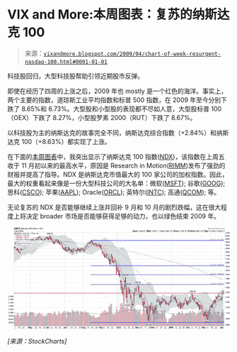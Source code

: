 <!--yml

类别：未分类

日期：2024-05-18 17:53:04

-->

# VIX and More:本周图表：复苏的纳斯达克 100

> 来源：[`vixandmore.blogspot.com/2009/04/chart-of-week-resurgent-nasdaq-100.html#0001-01-01`](http://vixandmore.blogspot.com/2009/04/chart-of-week-resurgent-nasdaq-100.html#0001-01-01)

科技股回归，大型科技股帮助引领近期股市反弹。

即使在经历了四周的上涨之后，2009 年也 mostly 是一个红色的海洋。事实上，两个主要的指数，道琼斯工业平均指数和标普 500 指数，在 2009 年至今分别下跌了 8.65%和 6.73%。大型股和小型股的表现都不尽如人意，大型股标普 100（OEX）下跌了 8.27%，小型股罗素 2000（RUT）下跌了 8.67%。

以科技股为主的纳斯达克的故事完全不同，纳斯达克综合指数（+2.84%）和纳斯达克 100（+8.63%）都实现了上涨。

在下面的[本周图表](http://vixandmore.blogspot.com/search/label/chart%20of%20the%20week)中，我突出显示了纳斯达克 100 指数([NDX](http://vixandmore.blogspot.com/search/label/NDX))，该指数在上周五收于 11 月初以来的最高水平，原因是 Research in Motion([RIMM](http://vixandmore.blogspot.com/search/label/RIMM))发布了强劲的财报并提高了指导。NDX 是纳斯达克市值最大的 100 家公司的加权指数。因此，最大的权重看起来像是一份大型科技公司的大名单：微软([MSFT](http://vixandmore.blogspot.com/search/label/MSFT)); 谷歌([GOOG](http://vixandmore.blogspot.com/search/label/GOOG));思科([CSCO](http://vixandmore.blogspot.com/search/label/CSCO)); 苹果([AAPL](http://vixandmore.blogspot.com/search/label/AAPL)); Oracle([ORCL](http://vixandmore.blogspot.com/search/label/ORCL)); 英特尔([INTC](http://vixandmore.blogspot.com/search/label/INTC)); 高通([QCOM](http://vixandmore.blogspot.com/search/label/QCOM)); 等。

无论复苏的 NDX 是否能够继续上涨并回补 9 月和 10 月的剧烈跌幅，这在很大程度上将决定 broader 市场是否能够获得足够的动力，也以绿色结束 2009 年。

![](img/5fa95c4f8f3e0ed0bad874d8c1cd1111.png)

*[来源：StockCharts]*
